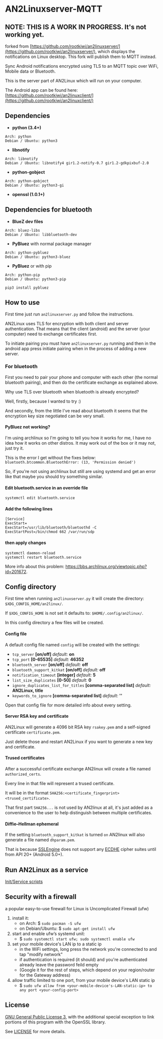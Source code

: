 # AN2Linuxserver-MQTT

## NOTE: THIS IS A WORK IN PROGRESS. It's not working yet.

forked from [https://github.com/rootkiwi/an2linuxserver/](https://github.com/rootkiwi/an2linuxserver/), which displays the notifications on Linux desktop. This fork will publish them to MQTT instead.

Sync Android notifications encrypted using TLS to an MQTT topic over WiFi, Mobile data or Bluetooth.

This is the server part of AN2Linux which will run on your computer.

The Android app can be found here: [https://github.com/rootkiwi/an2linuxclient/](https://github.com/rootkiwi/an2linuxclient/)

## Dependencies

* **python (3.4+)**
```
Arch: python
Debian / Ubuntu: python3
```

* **libnotify**
```
Arch: libnotify
Debian / Ubuntu: libnotify4 gir1.2-notify-0.7 gir1.2-gdkpixbuf-2.0
```

* **python-gobject**
```
Arch: python-gobject
Debian / Ubuntu: python3-gi
```

* **openssl (1.0.1+)**


## Dependencies for bluetooth

* **BlueZ dev files**
```
Arch: bluez-libs
Debian / Ubuntu: libbluetooth-dev
```

* **PyBluez** with normal package manager
```
Arch: python-pybluez
Debian / Ubuntu: python3-bluez
```


* **PyBluez** or with pip
```
Arch: python-pip
Debian / Ubuntu: python3-pip

pip3 install pybluez
```

## How to use
First time just run `an2linuxserver.py` and follow the instructions.

AN2Linux uses TLS for encryption with both client and server authentication.
That means that the client (android) and the server (your computer)
need to exchange certificates first.

To initiate pairing you must have `an2linuxserver.py` running and then in the
android app press initiate pairing when in the process of adding a new server.

### For bluetooth
First you need to pair your phone and computer with each other (the normal
bluetooth pairing), and then do the certificate exchange as explained above.

Why use TLS over bluetooth when bluetooth is already encrypted?

Well, firstly, because I wanted to try :)

And secondly, from the little I've read about bluetooth it seems that the
encryption key size negotiated can be very small.

#### PyBluez not working?
I'm using archlinux so I'm going to tell you how it works for me, I have no
idea how it works on other distros. It may work out of the box or it may not, just try it.

This is the error I get without the fixes below:<br>
`bluetooth.btcommon.BluetoothError: (13, 'Permission denied')`

So, if you're not using archlinux but still are using systemd and get an error like
that maybe you should try something similar.

#### Edit bluetooth.service in an override file
```
systemctl edit bluetooth.service
```

#### Add the following lines
```
[Service]
ExecStart=
ExecStart=/usr/lib/bluetooth/bluetoothd -C
ExecStartPost=/bin/chmod 662 /var/run/sdp
```

#### then apply changes
```
systemctl daemon-reload
systemctl restart bluetooth.service
```

More info about this problem:
https://bbs.archlinux.org/viewtopic.php?id=201672.

## Config directory
First time when running `an2linuxserver.py` it will create the directory:
`$XDG_CONFIG_HOME/an2linux/`.

If `$XDG_CONFIG_HOME` is not set it defaults to: `$HOME/.config/an2linux/`.

In this config directory a few files will be created.

#### Config file
A default config file named `config` will be created with the settings:
- `tcp_server` **[on/off]** *default:* **on**
- `tcp_port` **[0-65535]** *default:* **46352**
- `bluetooth_server` **[on/off]** *default:* **off**
- `bluetooth_support_kitkat` **[on/off]** *default:* **off**
- `notification_timeout` **[integer]** *default:* **5**
- `list_size_duplicates` **[0-50]** *default:* **0**
- `ignore_duplicates_list_for_titles` **[comma-separated list]** *default:* **AN2Linux, title**
- `keywords_to_ignore` **[comma-separated list]** *default:* **''**

Open that config file for more detailed info about every setting.

#### Server RSA key and certificate
AN2Linux will generate a 4096 bit RSA key `rsakey.pem`  and a self-signed certificate `certificate.pem`.

Just delete those and restart AN2Linux if you want to generate a new key and certificate.

#### Trused certificates
After a successful certificate exchange AN2linux will create a file named
`authorized_certs`.

Every line in that file will represent a trused certificate.

It will be in the format `SHA256:<certificate_fingerprint> <trused_certificate>`.

That first part `SHA256...` is not used by AN2linux at all, it's just
added as a convenience to the user to help distinguish between multiple certificates.

#### Diffie–Hellman ephemeral
If the setting `bluetooth_support_kitkat` is turned `on` AN2linux will also generate a file named `dhparam.pem`.

That is because [SSLEngine](https://developer.android.com/reference/javax/net/ssl/SSLEngine.html) does not support any
[ECDHE](https://en.wikipedia.org/wiki/Elliptic_curve_Diffie%E2%80%93Hellman) cipher suites
until from API 20+ (Android 5.0+).

## Run AN2Linux as a service
[Init/Service scripts](https://github.com/rootkiwi/an2linuxserver/tree/master/init)

## Security with a firewall
a popular easy-to-use firewall for Linux is Uncomplicated Firewall (ufw)

1. install it:
    - on Arch: $ `sudo pacman -S ufw`
    - on Debian/Ubuntu: $ `sudo apt-get install ufw`
2. start and enable ufw’s systemd unit:
    - $ `sudo systemctl start ufw; sudo systemctl enable ufw`
3. set your mobile device's LAN ip to a static ip
    - in the WiFi settings, long press the network you're connected to and tap "modify network"
    - if authentication is required (it should) and you're authenticated already leave the password feild empty
    - (Google it for the rest of steps, which depend on your region/router for the Gateway address)
4. allow traffic limited to one port, from your mobile device's LAN static ip
    - $ `sudo ufw allow from <your-mobile-device's-LAN-static-ip> to any port <your-config-port>`

## License
[GNU General Public License 3](https://www.gnu.org/licenses/gpl-3.0.html),
with the additional special exception to link portions of this program with the OpenSSL library.

See [LICENSE](LICENSE) for more details.
